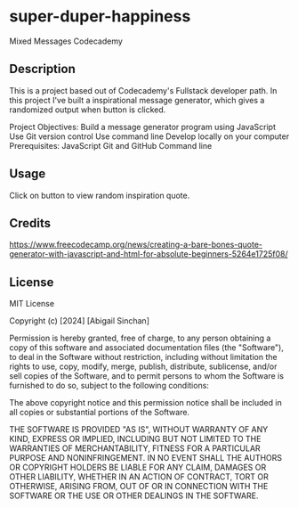# super-duper-happiness
Mixed Messages Codecademy

## Description
This is a project based out of Codecademy's Fullstack developer path.  In this project I've built a inspirational message generator, which gives a randomized output when button is clicked. 

Project Objectives:
Build a message generator program using JavaScript
Use Git version control
Use command line
Develop locally on your computer
Prerequisites:
JavaScript
Git and GitHub
Command line


## Usage
Click on button to view random inspiration quote. 

## Credits
https://www.freecodecamp.org/news/creating-a-bare-bones-quote-generator-with-javascript-and-html-for-absolute-beginners-5264e1725f08/

## License

MIT License

Copyright (c) [2024] [Abigail Sinchan]

Permission is hereby granted, free of charge, to any person obtaining a copy
of this software and associated documentation files (the "Software"), to deal
in the Software without restriction, including without limitation the rights
to use, copy, modify, merge, publish, distribute, sublicense, and/or sell
copies of the Software, and to permit persons to whom the Software is
furnished to do so, subject to the following conditions:

The above copyright notice and this permission notice shall be included in all
copies or substantial portions of the Software.

THE SOFTWARE IS PROVIDED "AS IS", WITHOUT WARRANTY OF ANY KIND, EXPRESS OR
IMPLIED, INCLUDING BUT NOT LIMITED TO THE WARRANTIES OF MERCHANTABILITY,
FITNESS FOR A PARTICULAR PURPOSE AND NONINFRINGEMENT. IN NO EVENT SHALL THE
AUTHORS OR COPYRIGHT HOLDERS BE LIABLE FOR ANY CLAIM, DAMAGES OR OTHER
LIABILITY, WHETHER IN AN ACTION OF CONTRACT, TORT OR OTHERWISE, ARISING FROM,
OUT OF OR IN CONNECTION WITH THE SOFTWARE OR THE USE OR OTHER DEALINGS IN THE
SOFTWARE.
